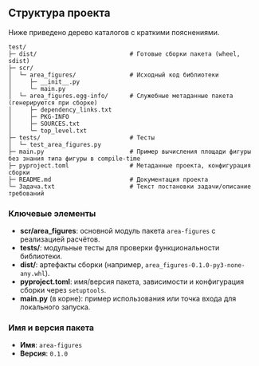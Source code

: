 ## Структура проекта

Ниже приведено дерево каталогов с краткими пояснениями.

```
test/
├─ dist/                          # Готовые сборки пакета (wheel, sdist)
├─ scr/
│  └─ area_figures/               # Исходный код библиотеки
│     ├─ __init__.py
│     └─ main.py
│  └─ area_figures.egg-info/      # Служебные метаданные пакета (генерируются при сборке)
│     ├─ dependency_links.txt
│     ├─ PKG-INFO
│     ├─ SOURCES.txt
│     └─ top_level.txt
├─ tests/                         # Тесты
│  └─ test_area_figures.py
├─ main.py                        # Пример вычисления площади фигуры без знания типа фигуры в compile-time
├─ pyproject.toml                 # Метаданные проекта, конфигурация сборки
├─ README.md                      # Документация проекта
└─ Задача.txt                     # Текст постановки задачи/описание требований
```

### Ключевые элементы

- **scr/area_figures**: основной модуль пакета `area-figures` с реализацией расчётов.
- **tests/**: модульные тесты для проверки функциональности библиотеки.
- **dist/**: артефакты сборки (например, `area_figures-0.1.0-py3-none-any.whl`).
- **pyproject.toml**: имя/версия пакета, зависимости и конфигурация сборки через `setuptools`.
- **main.py** (в корне): пример использования или точка входа для локального запуска.

### Имя и версия пакета

- **Имя**: `area-figures`
- **Версия**: `0.1.0`
